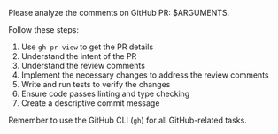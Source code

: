 Please analyze the comments on GitHub PR: $ARGUMENTS.

Follow these steps:

1. Use `gh pr view` to get the PR details
2. Understand the intent of the PR
3. Understand the review comments
4. Implement the necessary changes to address the review comments
5. Write and run tests to verify the changes
6. Ensure code passes linting and type checking
7. Create a descriptive commit message

Remember to use the GitHub CLI (`gh`) for all GitHub-related tasks.
